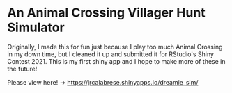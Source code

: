 # An Animal Crossing Villager Hunt Simulator

Originally, I made this for fun just because I play too much Animal Crossing in my down time, but I cleaned it up and submitted it for RStudio's Shiny Contest 2021. 
This is my first shiny app and I hope to make more of these in the future!

Please view here! -> https://jrcalabrese.shinyapps.io/dreamie_sim/
